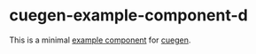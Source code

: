 # cuegen-example-component-d

This is a minimal [example component][exp] for [cuegen][cuegen].

[exp]:    https://github.com/noris-network/cuegen/tree/main/examples/components
[cuegen]: https://github.com/noris-network/cuegen